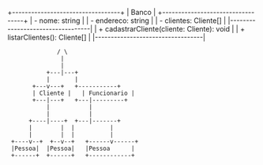 +----------------------------------+
| Banco |
+----------------------------------+
| - nome: string |
| - endereco: string |
| - clientes: Cliente[] |
|----------------------------------|
| + cadastrarCliente(cliente: Cliente): void |
| + listarClientes(): Cliente[] |
|----------------------------------|

                  / \
                   |
                   |
               +---|---+
               |       |
           +---v---+   +-----------+
           | Cliente |   | Funcionario |
           +---|---+   +---|---------+
               |           |
               |           |
          +----|----+  +---|-------+
          |        |  |          |
          |        |  |          |
     +----v--+  +--v--+   +------v------+
     |Pessoa|  |Pessoa|   |Pessoa      |
     +------+  +------+   +------------+
